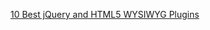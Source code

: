 ﻿[10 Best jQuery and HTML5 WYSIWYG Plugins](https://www.sitepoint.com/10-best-html-wysiwyg-plugins/)